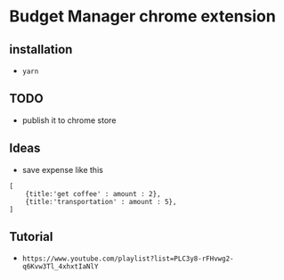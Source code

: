 # Budget Manager chrome extension

## installation

- `yarn`

## TODO

- publish it to chrome store

## Ideas

- save expense like this

```
[
    {title:'get coffee' : amount : 2},
    {title:'transportation' : amount : 5},
]
```

## Tutorial

- `https://www.youtube.com/playlist?list=PLC3y8-rFHvwg2-q6Kvw3Tl_4xhxtIaNlY`
